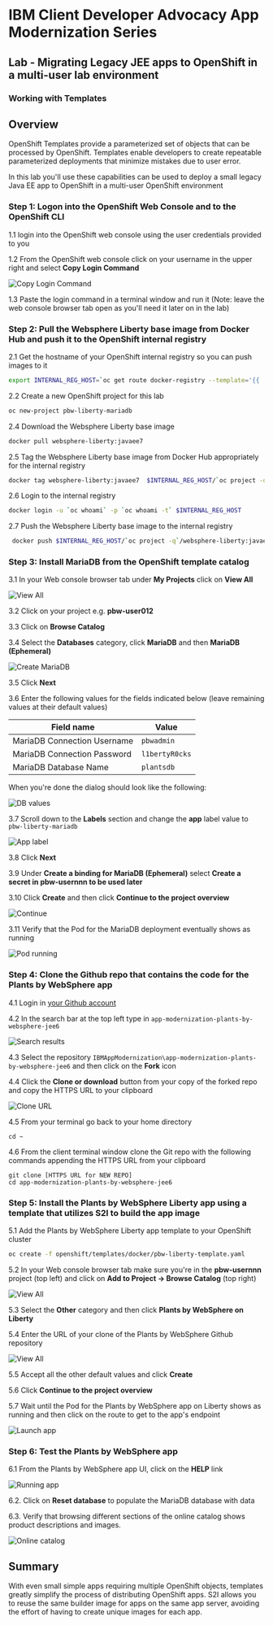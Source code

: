 # IBM Client Developer Advocacy App Modernization Series

## Lab - Migrating Legacy JEE apps to OpenShift in a multi-user lab environment

### Working with Templates

## Overview

OpenShift Templates provide a parameterized set of objects that can be processed by OpenShift. Templates enable developers to create repeatable parameterized deployments that minimize mistakes due to user error.

In this lab you'll use these  capabilities can be used to deploy a small legacy  Java EE app to OpenShift in a multi-user OpenShift environment

### Step 1: Logon into the OpenShift Web Console and to the OpenShift CLI

1.1 login into the OpenShift web console using the user credentials provided to you

1.2 From the OpenShift web console click on your username in the upper right and select **Copy Login Command**

   ![Copy Login Command](images/ss3.png)

1.3 Paste the login command in a terminal window and run it (Note: leave the web console browser tab open as you'll need it later on in the lab)

### Step 2: Pull the Websphere Liberty base image from Docker Hub and push it to the OpenShift internal registry

2.1 Get the hostname of your OpenShift internal registry so you can push images to it

   ```bash
   export INTERNAL_REG_HOST=`oc get route docker-registry --template='{{ .spec.host }}' -n default`
   ```

2.2 Create a new OpenShift project for this lab

   ```bash
   oc new-project pbw-liberty-mariadb
   ```

2.4 Download  the Websphere Liberty base image

  ```bash
  docker pull websphere-liberty:javaee7
  ```      
  
2.5 Tag the Websphere Liberty base image from Docker Hub appropriately for the internal registry

   ```bash
   docker tag websphere-liberty:javaee7  $INTERNAL_REG_HOST/`oc project -q`/websphere-liberty:javaee7
   ```

2.6 Login to the internal registry

   ```bash
   docker login -u `oc whoami` -p `oc whoami -t` $INTERNAL_REG_HOST
   ```

2.7 Push the Websphere Liberty base image to the internal registry

   ```bash
    docker push $INTERNAL_REG_HOST/`oc project -q`/websphere-liberty:javaee7
   ```

### Step 3: Install MariaDB from the OpenShift template catalog

3.1 In your Web console browser tab under **My Projects** click on **View All**

   ![View All](images/ss4.png)

3.2 Click on your project e.g. **pbw-user012**

3.3 Click on **Browse Catalog**

3.4 Select the **Databases** category, click **MariaDB** and then **MariaDB (Ephemeral)**

   ![Create MariaDB](images/ss5.png)

3.5 Click **Next**

3.6 Enter the following values for the fields indicated below (leave remaining values at their default values)

| Field name | Value |
| ---------- | ----- |
| MariaDB Connection Username | `pbwadmin` |
| MariaDB Connection Password | `l1bertyR0cks` |
| MariaDB Database Name | `plantsdb`|

  When you're done the dialog should look like the following:

   ![DB values](images/ss5.5.png)

3.7 Scroll down to the **Labels** section and change the **app** label value to `pbw-liberty-mariadb`

   ![App label](images/ss5.6.png)

3.8 Click **Next**

3.9 Under **Create a binding for MariaDB (Ephemeral)** select **Create a secret in pbw-usernnn to be used later**

3.10 Click **Create** and then click **Continue to the project overview**

   ![Continue](images/ss6.png)

3.11 Verify that the Pod for the MariaDB deployment eventually shows as running

   ![Pod running](images/ss7.png)


### Step 4: Clone the Github repo that contains the code for the Plants by WebSphere app

4.1  Login in [your Github account](https://github.com)

4.2  In the search bar at the top left type in `app-modernization-plants-by-websphere-jee6`

  ![Search results](images/ss0.png)

4.3  Select the repository `IBMAppModernization\app-modernization-plants-by-websphere-jee6` and then click on the **Fork** icon

4.4  Click the **Clone or download** button from your copy of the forked repo and copy the HTTPS URL to your clipboard

  ![Clone URL](images/ss00.png)

4.5 From your terminal go back to your home directory

   ```text
   cd ~
   ```
4.6  From the client terminal window clone the Git repo  with  the following commands  appending the HTTPS URL from your clipboard

   ```text
   git clone [HTTPS URL for NEW REPO]
   cd app-modernization-plants-by-websphere-jee6
   ```

### Step 5: Install the Plants by WebSphere Liberty app using a template that utilizes S2I to build the app image   

5.1 Add the Plants by WebSphere Liberty app template to your OpenShift cluster

   ```bash
   oc create -f openshift/templates/docker/pbw-liberty-template.yaml
   ```
5.2 In your Web console browser tab make sure you're in the **pbw-usernnn** project (top left) and click on **Add to Project -> Browse Catalog** (top right)

   ![View All](images/ss8.png)

5.3 Select the **Other** category and then click **Plants by WebSphere on Liberty**

5.4 Enter the URL of your clone of the Plants by WebSphere Github repository

   ![View All](images/ss8.5.png)

5.5 Accept all the other default values and click **Create**

5.6 Click  **Continue to the project overview**

5.7 Wait until the Pod for the Plants by WebSphere app on Liberty shows as running and then click on the route to get to the app's endpoint

   ![Launch app](images/ss9.png)

### Step 6: Test the Plants by WebSphere app

6.1 From the Plants by WebSphere app UI, click on the **HELP** link

   ![Running app](images/ss10.png)

6.2. Click on **Reset database** to populate the MariaDB database with data

6.3. Verify that browsing different sections of the online catalog shows product descriptions and images.

   ![Online catalog](images/ss11.png)

## Summary

With even small simple apps requiring multiple OpenShift  objects,  templates  greatly simplify the process of distributing OpenShift  apps. S2I allows you to reuse the  same builder image for apps on the same app server, avoiding  the effort of having to create unique images for each app.
